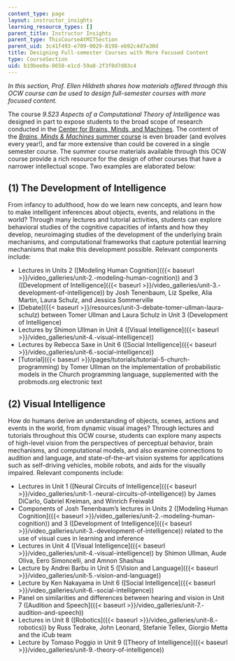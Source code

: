 ```yaml
---
content_type: page
layout: instructor_insights
learning_resource_types: []
parent_title: Instructor Insights
parent_type: ThisCourseAtMITSection
parent_uid: 3c41f493-e709-0029-8198-eb92c4d7a30d
title: Designing Full-semester Courses with More Focused Content
type: CourseSection
uid: b19bee0a-8658-e1cd-59a8-2f3f0d7d83c4
---
```


_In this section, Prof. Ellen Hildreth shares how materials offered through this OCW course can be used to design full-semester courses with more focused content._

The course _9.523 Aspects of a Computational Theory of Intelligence_ was designed in part to expose students to the broad scope of research conducted in the [Center for Brains, Minds, and Machines](http://cbmm.mit.edu/). The content of the [_Brains, Minds & Machines_ summer course](http://cbmm.mit.edu/summer-school) is even broader (and evolves every year!), and far more extensive than could be covered in a single semester course. The summer course materials available through this OCW course provide a rich resource for the design of other courses that have a narrower intellectual scope. Two examples are elaborated below:

(1) The Development of Intelligence
-----------------------------------

From infancy to adulthood, how do we learn new concepts, and learn how to make intelligent inferences about objects, events, and relations in the world? Through many lectures and tutorial activities, students can explore behavioral studies of the cognitive capacities of infants and how they develop, neuroimaging studies of the development of the underlying brain mechanisms, and computational frameworks that capture potential learning mechanisms that make this development possible. Relevant components include:

*   Lectures in Units 2 ([Modeling Human Cognition]({{< baseurl >}}/video_galleries/unit-2.-modeling-human-cognition)) and 3 ([Development of Intelligence]({{< baseurl >}}/video_galleries/unit-3.-development-of-intelligence)) by Josh Tenenbaum, Liz Spelke, Alia Martin, Laura Schulz, and Jessica Sommerville
*   [Debate]({{< baseurl >}}/resources/unit-3-debate-tomer-ullman-laura-schulz) between Tomer Ullman and Laura Schulz in Unit 3 (Development of Intelligence)
*   Lectures by Shimon Ullman in Unit 4 ([Visual Intelligence]({{< baseurl >}}/video_galleries/unit-4.-visual-intelligence))
*   Lectures by Rebecca Saxe in Unit 6 ([Social Intelligence]({{< baseurl >}}/video_galleries/unit-6.-social-intelligence))
*   [Tutorial]({{< baseurl >}}/pages/tutorials/tutorial-5-church-programming) by Tomer Ullman on the implementation of probabilistic models in the Church programming language, supplemented with the probmods.org electronic text

(2) Visual Intelligence
-----------------------

How do humans derive an understanding of objects, scenes, actions and events in the world, from dynamic visual images? Through lectures and tutorials throughout this OCW course, students can explore many aspects of high-level vision from the perspectives of perceptual behavior, brain mechanisms, and computational models, and also examine connections to audition and language, and state-of-the-art vision systems for applications such as self-driving vehicles, mobile robots, and aids for the visually impaired. Relevant components include:

*   Lectures in Unit 1 ([Neural Circuits of Intelligence]({{< baseurl >}}/video_galleries/unit-1.-neural-circuits-of-intelligence)) by James DiCarlo, Gabriel Kreiman, and Winrich Freiwald
*   Components of Josh Tenenbaum’s lectures in Units 2 ([Modeling Human Cognition]({{< baseurl >}}/video_galleries/unit-2.-modeling-human-cognition)) and 3 ([Development of Intelligence]({{< baseurl >}}/video_galleries/unit-3.-development-of-intelligence)) related to the use of visual cues in learning and inference
*   Lectures in Unit 4 ([Visual Intelligence]({{< baseurl >}}/video_galleries/unit-4.-visual-intelligence)) by Shimon Ullman, Aude Oliva, Eero Simoncelli, and Amnon Shashua
*   Lecture by Andrei Barbu in Unit 5 ([Vision and Language]({{< baseurl >}}/video_galleries/unit-5.-vision-and-language))
*   Lecture by Ken Nakayama in Unit 6 ([Social Intelligence]({{< baseurl >}}/video_galleries/unit-6.-social-intelligence))
*   Panel on similarities and differences between hearing and vision in Unit 7 ([Audition and Speech]({{< baseurl >}}/video_galleries/unit-7.-audition-and-speech))
*   Lectures in Unit 8 ([Robotics]({{< baseurl >}}/video_galleries/unit-8.-robotics)) by Russ Tedrake, John Leonard, Stefanie Tellex, Giorgio Metta and the iCub team
*   Lecture by Tomaso Poggio in Unit 9 ([Theory of Intelligence]({{< baseurl >}}/video_galleries/unit-9.-theory-of-intelligence))